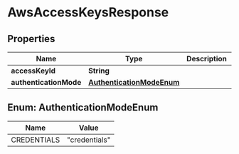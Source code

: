 

# AwsAccessKeysResponse


## Properties

| Name | Type | Description | Notes |
|------------ | ------------- | ------------- | -------------|
|**accessKeyId** | **String** |  |  [optional] |
|**authenticationMode** | [**AuthenticationModeEnum**](#AuthenticationModeEnum) |  |  [optional] |



## Enum: AuthenticationModeEnum

| Name | Value |
|---- | -----|
| CREDENTIALS | &quot;credentials&quot; |



